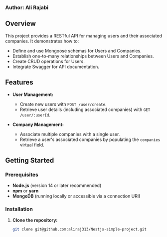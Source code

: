 
### **Author:** Ali Rajabi

## Overview

This project provides a RESTful API for managing users and their associated companies. It demonstrates how to:
- Define and use Mongoose schemas for Users and Companies.
- Establish one-to-many relationships between Users and Companies.
- Create CRUD operations for Users.
- Integrate Swagger for API documentation.
  
## Features

- **User Management:**  
  - Create new users with `POST /user/create`.
  - Retrieve user details (including associated companies) with `GET /user/:userId`.
  
- **Company Management:**  
  - Associate multiple companies with a single user.
  - Retrieve a user's associated companies by populating the `companies` virtual field.

## Getting Started

### Prerequisites

- **Node.js** (version 14 or later recommended)
- **npm** or **yarn**
- **MongoDB** (running locally or accessible via a connection URI)

### Installation

1. **Clone the repository:**
   ```bash
   git clone git@github.com:aliraj313/Nestjs-simple-project.git
